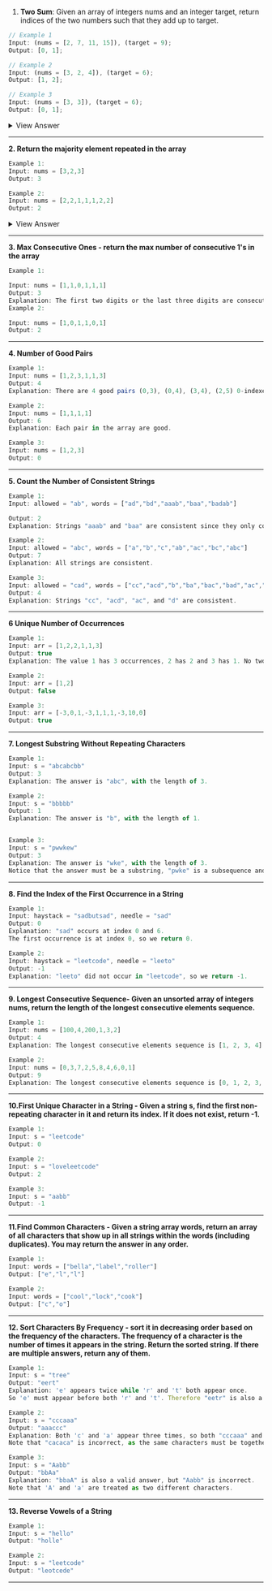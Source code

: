 1. **Two Sum**: Given an array of integers nums and an integer target, return indices of the two numbers such that they add up to target.

```js
// Example 1
Input: (nums = [2, 7, 11, 15]), (target = 9);
Output: [0, 1];
```

```js
// Example 2
Input: (nums = [3, 2, 4]), (target = 6);
Output: [1, 2];
```

```js
// Example 3
Input: (nums = [3, 3]), (target = 6);
Output: [0, 1];
```

<details>
<summary>View Answer</summary>

</details>

---

**2. Return the majority element repeated in the array**

```js
Example 1:
Input: nums = [3,2,3]
Output: 3

Example 2:
Input: nums = [2,2,1,1,1,2,2]
Output: 2
```

<details>
<summary>View Answer</summary>

</details>

---

**3. Max Consecutive Ones - return the max number of consecutive 1's in the array**

```js
Example 1:

Input: nums = [1,1,0,1,1,1]
Output: 3
Explanation: The first two digits or the last three digits are consecutive 1s. The maximum number of consecutive 1s is 3.
Example 2:

Input: nums = [1,0,1,1,0,1]
Output: 2

```

---

**4. Number of Good Pairs**

```js
Example 1:
Input: nums = [1,2,3,1,1,3]
Output: 4
Explanation: There are 4 good pairs (0,3), (0,4), (3,4), (2,5) 0-indexed.

Example 2:
Input: nums = [1,1,1,1]
Output: 6
Explanation: Each pair in the array are good.

Example 3:
Input: nums = [1,2,3]
Output: 0
```

---

**5. Count the Number of Consistent Strings**

```js
Example 1:
Input: allowed = "ab", words = ["ad","bd","aaab","baa","badab"]

Output: 2
Explanation: Strings "aaab" and "baa" are consistent since they only contain characters 'a' and 'b'.

Example 2:
Input: allowed = "abc", words = ["a","b","c","ab","ac","bc","abc"]
Output: 7
Explanation: All strings are consistent.

Example 3:
Input: allowed = "cad", words = ["cc","acd","b","ba","bac","bad","ac","d"]
Output: 4
Explanation: Strings "cc", "acd", "ac", and "d" are consistent.
```

---

**6 Unique Number of Occurrences**

```js
Example 1:
Input: arr = [1,2,2,1,1,3]
Output: true
Explanation: The value 1 has 3 occurrences, 2 has 2 and 3 has 1. No two values have the same number of occurrences.

Example 2:
Input: arr = [1,2]
Output: false

Example 3:
Input: arr = [-3,0,1,-3,1,1,1,-3,10,0]
Output: true
```

---

**7. Longest Substring Without Repeating Characters**

```js
Example 1:
Input: s = "abcabcbb"
Output: 3
Explanation: The answer is "abc", with the length of 3.

Example 2:
Input: s = "bbbbb"
Output: 1
Explanation: The answer is "b", with the length of 1.


Example 3:
Input: s = "pwwkew"
Output: 3
Explanation: The answer is "wke", with the length of 3.
Notice that the answer must be a substring, "pwke" is a subsequence and not a substring.
```

---

**8. Find the Index of the First Occurrence in a String**

```js
Example 1:
Input: haystack = "sadbutsad", needle = "sad"
Output: 0
Explanation: "sad" occurs at index 0 and 6.
The first occurrence is at index 0, so we return 0.

Example 2:
Input: haystack = "leetcode", needle = "leeto"
Output: -1
Explanation: "leeto" did not occur in "leetcode", so we return -1.
```

---

**9. Longest Consecutive Sequence- Given an unsorted array of integers nums, return the length of the longest consecutive elements sequence.**

```js
Example 1:
Input: nums = [100,4,200,1,3,2]
Output: 4
Explanation: The longest consecutive elements sequence is [1, 2, 3, 4]. Therefore its length is 4.

Example 2:
Input: nums = [0,3,7,2,5,8,4,6,0,1]
Output: 9
Explanation: The longest consecutive elements sequence is [0, 1, 2, 3, 4, 5, 6, 7, 8]. Therefore its length is 9.
```

---

**10.First Unique Character in a String - Given a string s, find the first non-repeating character in it and return its index. If it does not exist, return -1.**

```js
Example 1:
Input: s = "leetcode"
Output: 0

Example 2:
Input: s = "loveleetcode"
Output: 2

Example 3:
Input: s = "aabb"
Output: -1
```

---

**11.Find Common Characters - Given a string array words, return an array of all characters that show up in all strings within the words (including duplicates). You may return the answer in any order.**

```js
Example 1:
Input: words = ["bella","label","roller"]
Output: ["e","l","l"]

Example 2:
Input: words = ["cool","lock","cook"]
Output: ["c","o"]
```

---

**12. Sort Characters By Frequency - sort it in decreasing order based on the frequency of the characters. The frequency of a character is the number of times it appears in the string. Return the sorted string. If there are multiple answers, return any of them.**

```js
Example 1:
Input: s = "tree"
Output: "eert"
Explanation: 'e' appears twice while 'r' and 't' both appear once.
So 'e' must appear before both 'r' and 't'. Therefore "eetr" is also a valid answer.

Example 2:
Input: s = "cccaaa"
Output: "aaaccc"
Explanation: Both 'c' and 'a' appear three times, so both "cccaaa" and "aaaccc" are valid answers.
Note that "cacaca" is incorrect, as the same characters must be together.

Example 3:
Input: s = "Aabb"
Output: "bbAa"
Explanation: "bbaA" is also a valid answer, but "Aabb" is incorrect.
Note that 'A' and 'a' are treated as two different characters.
```

---

**13. Reverse Vowels of a String**

```js
Example 1:
Input: s = "hello"
Output: "holle"

Example 2:
Input: s = "leetcode"
Output: "leotcede"
```

---
